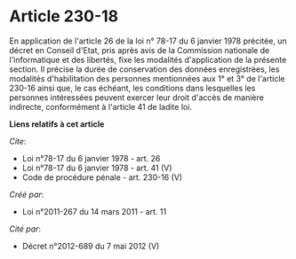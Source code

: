 # Article 230-18

En application de l'article 26 de la loi n° 78-17 du 6 janvier 1978 précitée, un décret en Conseil d'Etat, pris après avis de
la Commission nationale de l'informatique et des libertés, fixe les modalités d'application de la présente section. Il
précise la durée de conservation des données enregistrées, les modalités d'habilitation des personnes mentionnées aux 1° et
3° de l'article 230-16 ainsi que, le cas échéant, les conditions dans lesquelles les personnes intéressées peuvent exercer
leur droit d'accès de manière indirecte, conformément à l'article 41 de ladite loi.

**Liens relatifs à cet article**

_Cite_:

  - Loi n°78-17 du 6 janvier 1978 - art. 26
  - Loi n°78-17 du 6 janvier 1978 - art. 41 (V)
  - Code de procédure pénale - art. 230-16 (V)

_Créé par_:

  - Loi n°2011-267 du 14 mars 2011 - art. 11

_Cité par_:

  - Décret n°2012-689 du 7 mai 2012 (V)
